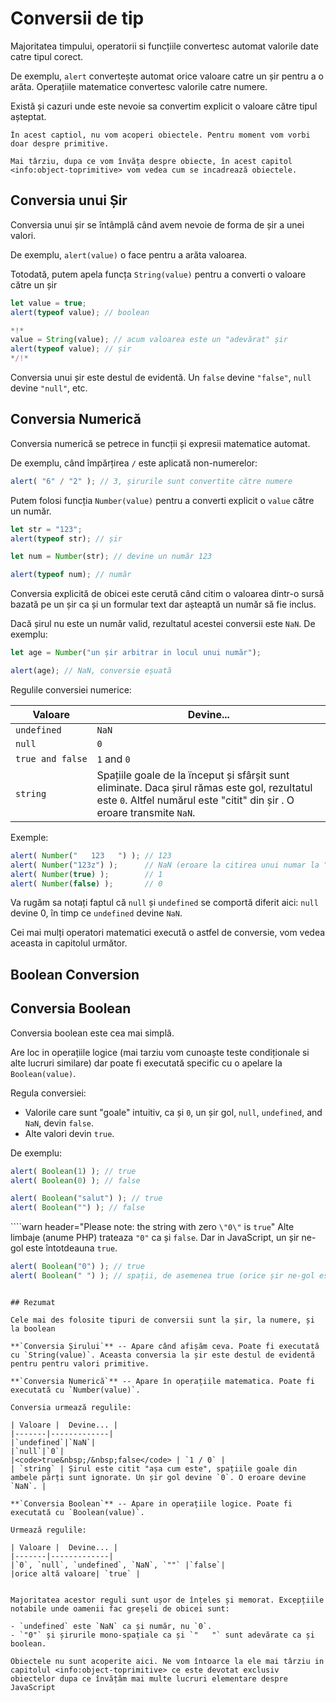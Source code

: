 # Conversii de tip

Majoritatea timpului, operatorii si funcțiile convertesc automat valorile date catre tipul corect.

De exemplu, `alert` convertește automat orice valoare catre un șir pentru a o arăta. Operațiile matematice convertesc valorile catre numere.

Există și cazuri unde este nevoie sa convertim explicit o valoare către tipul așteptat. 

```smart header="Not talking about objects yet"
În acest captiol, nu vom acoperi obiectele. Pentru moment vom vorbi doar despre primitive.

Mai târziu, dupa ce vom învăța despre obiecte, în acest capitol <info:object-toprimitive> vom vedea cum se incadrează obiectele.
```

## Conversia unui Șir

Conversia unui șir se întâmplă când avem nevoie de forma de șir a unei valori.

De exemplu, `alert(value)` o face pentru a arăta valoarea.

Totodată, putem apela funcța `String(value)` pentru a converti o valoare către un șir

```js run
let value = true;
alert(typeof value); // boolean

*!*
value = String(value); // acum valoarea este un "adevărat" șir
alert(typeof value); // șir
*/!*
```

Conversia unui șir este destul de evidentă. Un `false` devine `"false"`, `null` devine `"null"`, etc.

## Conversia Numerică

Conversia numerică se petrece in funcții și expresii matematice automat.

De exemplu, când împărțirea `/` este aplicată non-numerelor:

```js run
alert( "6" / "2" ); // 3, șirurile sunt convertite către numere
```

Putem folosi funcția `Number(value)` pentru a converti explicit o `value` către un număr.

```js run
let str = "123";
alert(typeof str); // șir

let num = Number(str); // devine un număr 123

alert(typeof num); // număr
```

Conversia explicită de obicei este cerută când citim o valoarea dintr-o sursă bazată pe un șir ca și un formular text dar așteaptă un număr să fie inclus.

Dacă șirul nu este un număr valid, rezultatul acestei conversii este `NaN`. De exemplu:

```js run
let age = Number("un șir arbitrar in locul unui număr");

alert(age); // NaN, conversie eșuată
```

Regulile conversiei numerice:

| Valoare |  Devine... |
|-------|-------------|
|`undefined`|`NaN`|
|`null`|`0`|
|<code>true&nbsp;and&nbsp;false</code> | `1` and `0` |
| `string` | Spațiile goale de la ïnceput și sfârșit sunt eliminate. Daca șirul rămas este gol, rezultatul este `0`. Altfel numărul este "citit" din șir . O eroare transmite `NaN`. |

Exemple:

```js run
alert( Number("   123   ") ); // 123
alert( Number("123z") );      // NaN (eroare la citirea unui numar la "z")
alert( Number(true) );        // 1
alert( Number(false) );       // 0
```

Va rugăm sa notați faptul că `null` și `undefined` se comportă diferit aici: `null` devine 0, în timp ce `undefined` devine `NaN`.

Cei mai mulți operatori matematici execută o astfel de conversie, vom vedea aceasta in capitolul următor.

## Boolean Conversion
## Conversia Boolean

Conversia boolean este cea mai simplă.

Are loc in operațiile logice (mai tarziu vom cunoaște teste condiționale si alte lucruri similare) dar poate fi executată specific cu o apelare la `Boolean(value)`.

Regula conversiei:

- Valorile care sunt "goale" intuitiv, ca și `0`, un șir gol, `null`, `undefined`, and `NaN`, devin `false`.
- Alte valori devin `true`.

De exemplu:

```js run
alert( Boolean(1) ); // true
alert( Boolean(0) ); // false

alert( Boolean("salut") ); // true
alert( Boolean("") ); // false
```

````warn header="Please note: the string with zero `\"0\"` is `true`"
Alte limbaje (anume PHP) trateaza `"0"` ca și `false`. Dar in JavaScript, un șir ne-gol este întotdeauna `true`.

```js run
alert( Boolean("0") ); // true
alert( Boolean(" ") ); // spații, de asemenea true (orice șir ne-gol este true)
```
````

## Rezumat

Cele mai des folosite tipuri de conversii sunt la șir, la numere, și la boolean

**`Conversia Șirului`** -- Apare când afișăm ceva. Poate fi executată cu `String(value)`. Aceasta conversia la șir este destul de evidentă pentru pentru valori primitive.

**`Conversia Numerică`** -- Apare în operațiile matematica. Poate fi executată cu `Number(value)`.

Conversia urmează regulile:

| Valoare |  Devine... |
|-------|-------------|
|`undefined`|`NaN`|
|`null`|`0`|
|<code>true&nbsp;/&nbsp;false</code> | `1 / 0` |
| `string` | Șirul este citit "așa cum este", spațiile goale din ambele părți sunt ignorate. Un șir gol devine `0`. O eroare devine `NaN`. |

**`Conversia Boolean`** -- Apare in operațiile logice. Poate fi executată cu `Boolean(value)`.

Urmează regulile:

| Valoare |  Devine... |
|-------|-------------|
|`0`, `null`, `undefined`, `NaN`, `""` |`false`|
|orice altă valoare| `true` |


Majoritatea acestor reguli sunt ușor de înțeles și memorat. Excepțiile notabile unde oamenii fac greșeli de obicei sunt:

- `undefined` este `NaN` ca și număr, nu `0`.
- `"0"` și șirurile mono-spațiale ca și `"   "` sunt adevărate ca și boolean.

Obiectele nu sunt acoperite aici. Ne vom întoarce la ele mai târziu in capitolul <info:object-toprimitive> ce este devotat exclusiv obiectelor dupa ce învățăm mai multe lucruri elementare despre JavaScript

